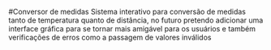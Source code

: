 #Conversor de medidas
Sistema interativo para conversão de medidas tanto de temperatura quanto de distância, no futuro pretendo adicionar uma interface gráfica
para se tornar mais amigável para os usuários e também verificações de erros como a passagem de valores inválidos
